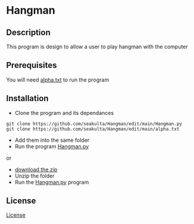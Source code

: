 # Hangman


## Description

This program is design to allow a user to play hangman with the computer

## Prerequisites 

You will need [alpha.txt] to run the program


## Installation

* Clone the program and its dependances
```
git clone https://github.com/seakulta/Hangman/edit/main/Hangman.py
git clone https://github.com/seakulta/Hangman/edit/main/alpha.txt
```
* Add them into the same folder
* Run the program [Hangman.py]

or

* [download the zip]
* Unzip the folder 
* Run the [Hangman.py] program

## License
[License]

[Hangman.py]: https://github.com/seakulta/Hangman/edit/main/Hangman.py
[alpha.txt]: https://github.com/seakulta/Hangman/blob/main/alpha.txt
[download the zip]: https://github.com/seakulta/Hangman/archive/refs/heads/main.zip
[License]: https://github.com/seakulta/Hangman/edit/main/LICENSE



